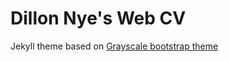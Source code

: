 Dillon Nye's Web CV
=========================

Jekyll theme based on [Grayscale bootstrap theme ](http://ironsummitmedia.github.io/startbootstrap-grayscale/)
